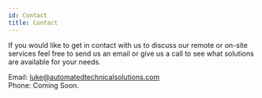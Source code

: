 ```yaml
---
id: Contact
title: Contact
---
```


If you would like to get in contact with us to discuss our remote or on-site services feel free to send us an email or give us a call to see what solutions are available for your needs.

Email: luke@automatedtechnicalsolutions.com<br/>
Phone: Coming Soon.
